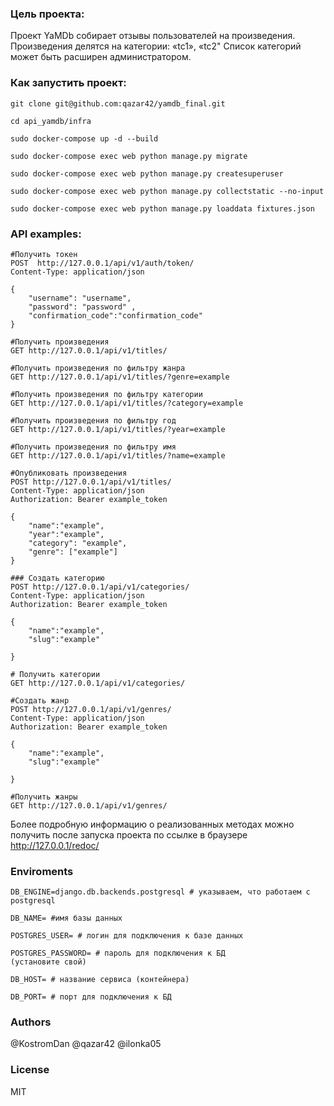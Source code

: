 ### Цель проекта:

Проект YaMDb собирает отзывы пользователей на произведения.
Произведения делятся на категории: «tc1», «tc2"
Список категорий может быть расширен администратором.

### Как запустить проект:

```
git clone git@github.com:qazar42/yamdb_final.git
```
```
cd api_yamdb/infra
```
```
sudo docker-compose up -d --build
```
```
sudo docker-compose exec web python manage.py migrate
```
```
sudo docker-compose exec web python manage.py createsuperuser
```
```
sudo docker-compose exec web python manage.py collectstatic --no-input 
```
```
sudo docker-compose exec web python manage.py loaddata fixtures.json
```

### API examples:

```
#Получить токен
POST  http://127.0.0.1/api/v1/auth/token/
Content-Type: application/json 
 
{ 
    "username": "username", 
    "password": "password" ,
    "confirmation_code":"confirmation_code"
} 
```
```
#Получить произведения
GET http://127.0.0.1/api/v1/titles/
```
```
#Получить произведения по фильтру жанра
GET http://127.0.0.1/api/v1/titles/?genre=example
```
```
#Получить произведения по фильтру категории
GET http://127.0.0.1/api/v1/titles/?category=example
```
```
#Получить произведения по фильтру год
GET http://127.0.0.1/api/v1/titles/?year=example
```
```
#Получить произведения по фильтру имя
GET http://127.0.0.1/api/v1/titles/?name=example
```
```
#Опубликовать произведения
POST http://127.0.0.1/api/v1/titles/
Content-Type: application/json
Authorization: Bearer example_token

{
    "name":"example",
    "year":"example",
    "category": "example",
    "genre": ["example"]
}
```
```
### Создать категорию
POST http://127.0.0.1/api/v1/categories/
Content-Type: application/json
Authorization: Bearer example_token

{
    "name":"example",
    "slug":"example"

}
```
```
# Получить категории
GET http://127.0.0.1/api/v1/categories/
```
```
#Создать жанр
POST http://127.0.0.1/api/v1/genres/
Content-Type: application/json
Authorization: Bearer example_token

{
    "name":"example",
    "slug":"example"

}
```
```
#Получить жанры
GET http://127.0.0.1/api/v1/genres/
```
Более подробную информацию о реализованных методах можно получить после запуска проекта по ссылке в браузере http://127.0.0.1/redoc/

### Enviroments
```
DB_ENGINE=django.db.backends.postgresql # указываем, что работаем с postgresql
```
```
DB_NAME= #имя базы данных
```
```
POSTGRES_USER= # логин для подключения к базе данных
```
```
POSTGRES_PASSWORD= # пароль для подключения к БД 
(установите свой)
```
```
DB_HOST= # название сервиса (контейнера)
```
```
DB_PORT= # порт для подключения к БД 
```

### Authors
@KostromDan
@qazar42
@ilonka05


### License

MIT